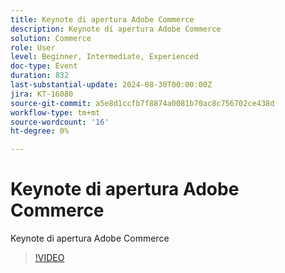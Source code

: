 ```yaml
---
title: Keynote di apertura Adobe Commerce
description: Keynote di apertura Adobe Commerce
solution: Commerce
role: User
level: Beginner, Intermediate, Experienced
doc-type: Event
duration: 832
last-substantial-update: 2024-08-30T00:00:00Z
jira: KT-16080
source-git-commit: a5e8d1ccfb7f8874a0081b70ac8c756702ce438d
workflow-type: tm+mt
source-wordcount: '16'
ht-degree: 0%

---
```



# Keynote di apertura Adobe Commerce

Keynote di apertura Adobe Commerce

>[!VIDEO](https://video.tv.adobe.com/v/3433144/?learn=on)
